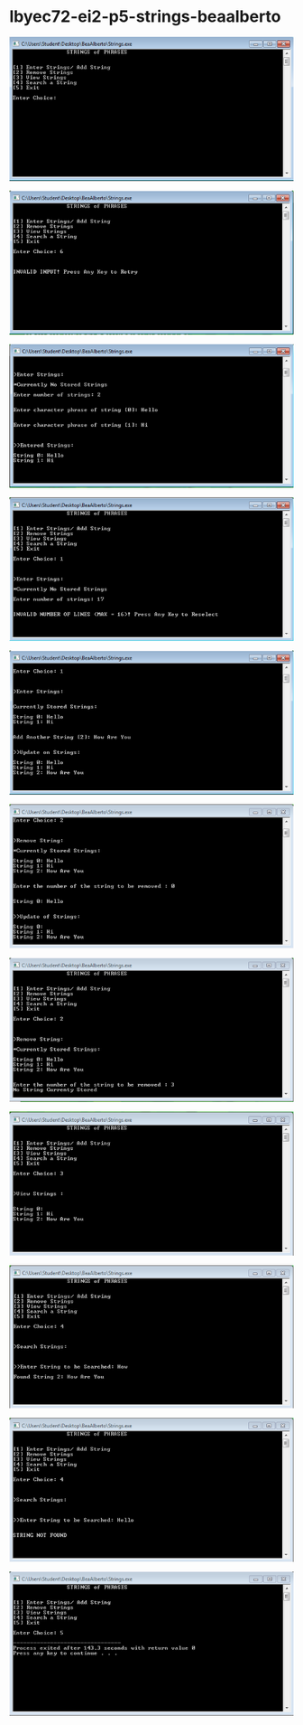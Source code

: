 # lbyec72-ei2-p5-strings-beaalberto

![](Main4.PNG)

![](ErrorMain.PNG)

![](Enter.PNG)

![](ErrorEnter.PNG)

![](AddString.PNG)	
 
![](Remove.PNG) 
 
![](ErrorRemove.PNG)

![](View.PNG)
 
![](Search.PNG)
 
![](ErrorSearch.PNG)	

![](Exit.PNG)

